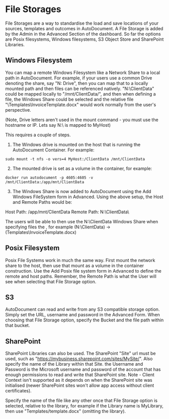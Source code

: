 # File Storages

File Storages are a way to standardise the load and save locations of your sources, templates and outcomes in AutoDocument. A File Storage is added by the Admin in the Advanced Section of the dashboard. So far the options are Posix filesystems, Windows filesystems, S3 Object Store and SharePoint Libraries.

## Windows Filesystem

You can map a remote Windows Filesystem like a Network Share to a local path in AutoDocument. For example, if your users use a common Drive denoting the share, say "N: Drive", then you can map that to a locally mounted path and then files can be referenced natively. "N:\ClientData" could be mapped locally to "/mnt/ClientData/", and then when defining a file, the Windows Share could be selected and the relative file "\Templates\InvoiceTemplate.docx" would work normally from the user's perspective.

(Note, Drive letters aren't used in the mount command - you must use the hostname or IP. Lets say N:\ is mapped to MyHost)

This requires a couple of steps.

1) The Windows drive is mounted on the host that is running the AutoDocument Container. For example:

`sudo mount -t nfs -o vers=4 MyHost:/ClientData /mnt/ClientData`

2) The mounted drive is set as a volume in the container, for example:

`docker run autodocument -p 4605:4605 -v /mnt/ClientData:/app/mnt/ClientData`

3) The Windows Share is now added to AutoDocument using the Add Windows FileSystem form in Advanced. Using the above setup, the Host and Remote Paths would be:

Host Path: /app/mnt/ClientData
Remote Path: N:\ClientData\

The users will be able to then use the N:\ClientData Windows Share when specifying files the , for example (N:\ClientData) -> (Templates\InvoiceTemplate.docx)

## Posix Filesystem

Posix File Systems work in much the same way. First mount the network share to the host, then use that mount as a volume in the container construction. Use the Add Posix file system form in Advanced to define the remote and host paths. Remember, the Remote Path is what the User will see when selecting that File Storage option.

## S3

AutoDocument can read and write from any S3 compatible storage option. Simply set the URL, username and password in the Advanced Form. When choosing that File Storage option, specify the Bucket and the file path within that bucket.

## SharePoint

SharePoint Libraries can also be used. The SharePoint "Site" url must be used, such as "https://mybusiness.sharepoint.com/sites/MySite/". Also specify the name of the Library within that Site. the Username and Password is the Microsoft username and password of the account that has enough permissions to read and write that SharePoint site. Note - Client Context isn't supported as it depends on when the SharePoint site was initialised (newer SharePoint sites won't allow app access without client certificates).

Specify the name of the file like any other once that File Storage option is selected, relative to the library, for example if the Library name is MyLibrary, then use "Templates/template.docx" (omitting the library).
